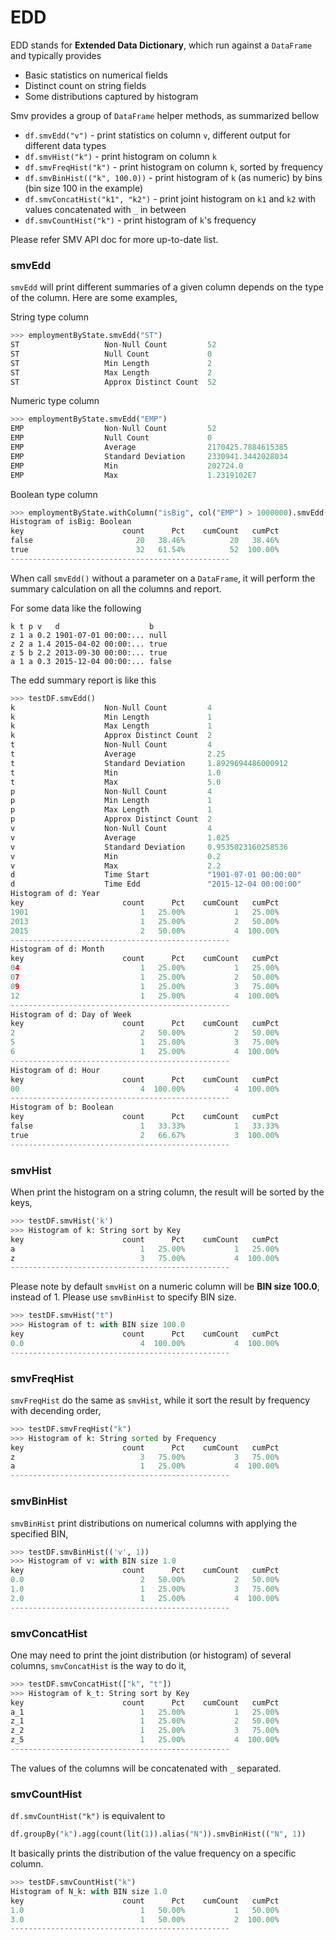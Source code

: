 # EDD

EDD stands for **Extended Data Dictionary**, which run against a `DataFrame` and typically provides

* Basic statistics on numerical fields
* Distinct count on string fields
* Some distributions captured by histogram

Smv provides a group of `DataFrame` helper methods, as summarized bellow

* `df.smvEdd("v")` - print statistics on column `v`, different output for different data types
* `df.smvHist("k")` - print histogram on column `k`
* `df.smvFreqHist("k")` - print histogram on column `k`, sorted by frequency
* `df.smvBinHist(("k", 100.0))` - print histogram of `k` (as numeric) by bins (bin size 100 in the example)
* `df.smvConcatHist("k1", "k2")` - print joint histogram on `k1` and `k2` with values concatenated with `_` in between
* `df.smvCountHist("k")` - print histogram of `k`'s frequency

Please refer SMV API doc for more up-to-date list.

### smvEdd

`smvEdd` will print different summaries of a given column depends on the type of the column.
Here are some examples,

String type column
```python
>>> employmentByState.smvEdd("ST")
ST                   Non-Null Count         52
ST                   Null Count             0
ST                   Min Length             2
ST                   Max Length             2
ST                   Approx Distinct Count  52
```

Numeric type column
```python
>>> employmentByState.smvEdd("EMP")
EMP                  Non-Null Count         52
EMP                  Null Count             0
EMP                  Average                2170425.7884615385
EMP                  Standard Deviation     2330941.3442028034
EMP                  Min                    202724.0
EMP                  Max                    1.2319102E7
```

Boolean type column
```python
>>> employmentByState.withColumn("isBig", col("EMP") > 1000000).smvEdd("isBig")
Histogram of isBig: Boolean
key                      count      Pct    cumCount   cumPct
false                       20   38.46%          20   38.46%
true                        32   61.54%          52  100.00%
-------------------------------------------------
```

When call `smvEdd()` without a parameter on a `DataFrame`, it will perform the summary
calculation on all the columns and report.

For some data like the following
```
k t p v   d                    b
z 1 a 0.2 1901-07-01 00:00:... null
z 2 a 1.4 2015-04-02 00:00:... true
z 5 b 2.2 2013-09-30 00:00:... true
a 1 a 0.3 2015-12-04 00:00:... false
```

The edd summary report is like this
```python
>>> testDF.smvEdd()
k                    Non-Null Count         4
k                    Min Length             1
k                    Max Length             1
k                    Approx Distinct Count  2
t                    Non-Null Count         4
t                    Average                2.25
t                    Standard Deviation     1.8929694486000912
t                    Min                    1.0
t                    Max                    5.0
p                    Non-Null Count         4
p                    Min Length             1
p                    Max Length             1
p                    Approx Distinct Count  2
v                    Non-Null Count         4
v                    Average                1.025
v                    Standard Deviation     0.9535023160258536
v                    Min                    0.2
v                    Max                    2.2
d                    Time Start             "1901-07-01 00:00:00"
d                    Time Edd               "2015-12-04 00:00:00"
Histogram of d: Year
key                      count      Pct    cumCount   cumPct
1901                         1   25.00%           1   25.00%
2013                         1   25.00%           2   50.00%
2015                         2   50.00%           4  100.00%
-------------------------------------------------
Histogram of d: Month
key                      count      Pct    cumCount   cumPct
04                           1   25.00%           1   25.00%
07                           1   25.00%           2   50.00%
09                           1   25.00%           3   75.00%
12                           1   25.00%           4  100.00%
-------------------------------------------------
Histogram of d: Day of Week
key                      count      Pct    cumCount   cumPct
2                            2   50.00%           2   50.00%
5                            1   25.00%           3   75.00%
6                            1   25.00%           4  100.00%
-------------------------------------------------
Histogram of d: Hour
key                      count      Pct    cumCount   cumPct
00                           4  100.00%           4  100.00%
-------------------------------------------------
Histogram of b: Boolean
key                      count      Pct    cumCount   cumPct
false                        1   33.33%           1   33.33%
true                         2   66.67%           3  100.00%
-------------------------------------------------
```

### smvHist

When print the histogram on a string column, the result will be sorted by the keys,
```python
>>> testDF.smvHist('k')
>>> Histogram of k: String sort by Key
key                      count      Pct    cumCount   cumPct
a                            1   25.00%           1   25.00%
z                            3   75.00%           4  100.00%
-------------------------------------------------
```

Please note by default `smvHist` on a numeric column will be **BIN size 100.0**,
instead of 1. Please use `smvBinHist` to specify BIN size.
```python
>>> testDF.smvHist("t")
>>> Histogram of t: with BIN size 100.0
key                      count      Pct    cumCount   cumPct
0.0                          4  100.00%           4  100.00%
-------------------------------------------------
```

### smvFreqHist

`smvFreqHist` do the same as `smvHist`, while it sort the result by frequency with
decending order,
```python
>>> testDF.smvFreqHist("k")
>>> Histogram of k: String sorted by Frequency
key                      count      Pct    cumCount   cumPct
z                            3   75.00%           3   75.00%
a                            1   25.00%           4  100.00%
-------------------------------------------------
```

### smvBinHist

`smvBinHist` print distributions on numerical columns with applying the specified BIN,

```python
>>> testDF.smvBinHist(('v', 1))
>>> Histogram of v: with BIN size 1.0
key                      count      Pct    cumCount   cumPct
0.0                          2   50.00%           2   50.00%
1.0                          1   25.00%           3   75.00%
2.0                          1   25.00%           4  100.00%
-------------------------------------------------
```

### smvConcatHist

One may need to print the joint distribution (or histogram) of several columns,
`smvConcatHist` is the way to do it,
```python
>>> testDF.smvConcatHist(["k", "t"])
>>> Histogram of k_t: String sort by Key
key                      count      Pct    cumCount   cumPct
a_1                          1   25.00%           1   25.00%
z_1                          1   25.00%           2   50.00%
z_2                          1   25.00%           3   75.00%
z_5                          1   25.00%           4  100.00%
-------------------------------------------------
```
The values of the columns will be concatenated with `_` separated.

### smvCountHist

`df.smvCountHist("k")` is equivalent to
```python
df.groupBy("k").agg(count(lit(1)).alias("N")).smvBinHist(("N", 1))
```

It basically prints the distribution of the value frequency on a specific column.
```python
>>> testDF.smvCountHist("k")
Histogram of N_k: with BIN size 1.0
key                      count      Pct    cumCount   cumPct
1.0                          1   50.00%           1   50.00%
3.0                          1   50.00%           2  100.00%
-------------------------------------------------
```
